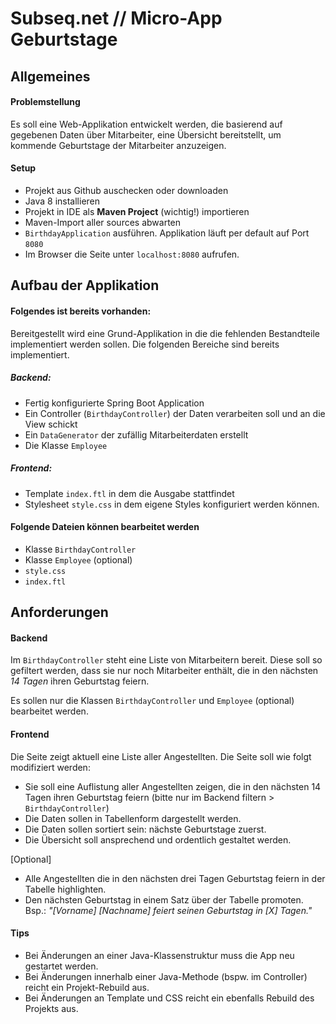 # Subseq.net // Micro-App Geburtstage

## Allgemeines

#### Problemstellung

Es soll eine Web-Applikation entwickelt werden, die basierend auf gegebenen Daten über Mitarbeiter, eine Übersicht bereitstellt, um kommende Geburtstage der Mitarbeiter anzuzeigen.

#### Setup

- Projekt aus Github auschecken oder downloaden
- Java 8 installieren 
- Projekt in IDE als **Maven Project** (wichtig!) importieren
- Maven-Import aller sources abwarten
- ``BirthdayApplication`` ausführen. Applikation läuft per default auf Port ``8080``
- Im Browser die Seite unter ``localhost:8080`` aufrufen.

## Aufbau der Applikation

#### Folgendes ist bereits vorhanden:

Bereitgestellt wird eine Grund-Applikation in die die fehlenden Bestandteile implementiert werden sollen. Die folgenden Bereiche sind bereits implementiert.

##### Backend:
- Fertig konfigurierte Spring Boot Application
- Ein Controller (``BirthdayController``) der Daten verarbeiten soll und an die View schickt
- Ein ``DataGenerator`` der zufällig Mitarbeiterdaten erstellt
- Die Klasse ``Employee``

##### Frontend:
- Template ``index.ftl`` in dem die Ausgabe stattfindet
- Stylesheet ``style.css`` in dem eigene Styles konfiguriert werden können.

#### Folgende Dateien können bearbeitet werden
- Klasse ``BirthdayController``
- Klasse ``Employee`` (optional)
- ``style.css``
- ``index.ftl``

## Anforderungen

#### Backend

Im ``BirthdayController`` steht eine Liste von Mitarbeitern bereit. Diese soll so gefiltert werden, dass sie nur noch Mitarbeiter enthält, die in den nächsten *14 Tagen* ihren Geburtstag feiern.

Es sollen nur die Klassen ``BirthdayController`` und ``Employee`` (optional) bearbeitet werden. 

#### Frontend

Die Seite zeigt aktuell eine Liste aller Angestellten.
Die Seite soll wie folgt modifiziert werden:
- Sie soll eine Auflistung aller Angestellten zeigen, die in den nächsten 
      14 Tagen ihren Geburtstag feiern (bitte nur im Backend filtern > ``BirthdayController``)
- Die Daten sollen in Tabellenform dargestellt werden.
- Die Daten sollen sortiert sein: nächste Geburtstage zuerst.
- Die Übersicht soll ansprechend und ordentlich gestaltet werden.

[Optional]
- Alle Angestellten die in den nächsten drei Tagen Geburtstag feiern in der Tabelle highlighten.
- Den nächsten Geburtstag in einem Satz über der Tabelle promoten. Bsp.:
    *"[Vorname] [Nachname] feiert seinen Geburtstag in [X] Tagen."*
    
#### Tips
- Bei Änderungen an einer Java-Klassenstruktur muss die App neu gestartet werden.
- Bei Änderungen innerhalb einer Java-Methode (bspw. im Controller) reicht ein Projekt-Rebuild aus.
- Bei Änderungen an Template und CSS reicht ein ebenfalls Rebuild des Projekts aus.